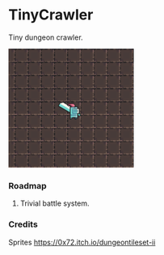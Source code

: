 # TinyCrawler

Tiny dungeon crawler.

![Screen](Resources/screen.PNG?raw=true "Screen")


### Roadmap
1. Trivial battle system.




### Credits 
Sprites https://0x72.itch.io/dungeontileset-ii
